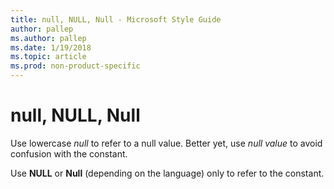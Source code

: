 ```yaml
---
title: null, NULL, Null - Microsoft Style Guide
author: pallep
ms.author: pallep
ms.date: 1/19/2018
ms.topic: article
ms.prod: non-product-specific
---
```


# null, NULL, Null

Use lowercase *null* to refer to a null value. Better yet, use *null value* to avoid confusion with the constant.

Use **NULL** or **Null** (depending on the language) only to refer to the constant.
